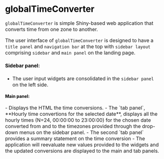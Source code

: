 # <font color="black">globalTimeConverter</font>
<font size=3> `globalTimeConverter` is simple Shiny-based web application that converts time from one zone to another.

The user interface of `globalTimeConverter` is designed to have a `title panel` and `navigation bar` at the top with `sidebar layout` comprising `sidebar` and `main panel` on the landing page. 


#### <font color="black"> Sidebar panel</font>:
- The user input widgets are consolidated in the `sidebar panel` on the left side.</font> 


#### <font color="black"> Main panel</font>:
<font size=3> 
- Displays the HTML the time conversions.
- The `tab panel`, **Hourly time convertions for the selected date**, displays all the hourly times (N=24, 00:00:00 to 23:00:00) for the chosen date converted from and to the timezones provided through the drop-down menus on the sidebar panel.
- The second `tab panel` provides a summary statement on the time conversion
- The application will reevaluate new values provided to the widgets and the updated conversions are displayed to the main and tab panels.
</font>